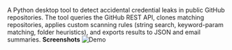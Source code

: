 A Python desktop tool to detect accidental credential leaks in public GitHub repositories. The tool queries the GitHub REST API, clones matching repositories, applies custom scanning rules (string search, keyword-param matching, folder heuristics), and exports results to JSON and email summaries.
**Screenshots**
![Demo](https://files.catbox.moe/k8zuk4.png)
